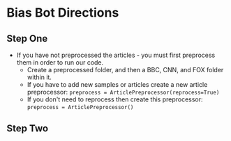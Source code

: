 # Bias Bot Directions

## Step One

- If you have not preprocessed the articles - you must first preprocess them in order to run our code.
  - Create a preprocessed folder, and then a BBC, CNN, and FOX folder within it.
  - If you have to add new samples or articles create a new article preprocessor: 
  ``` preprocess = ArticlePreprocessor(reprocess=True) ```
  - If you don't need to reprocess then create this preprocessor:
  ``` preprocess = ArticlePreprocessor() ```

## Step Two



